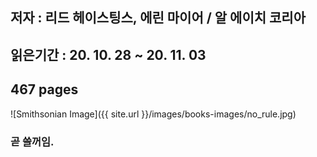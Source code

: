 ## 저자 : 리드 헤이스팅스, 에린 마이어 / 알 에이치 코리아

## 읽은기간 : 20. 10. 28 ~ 20. 11. 03

## 467 pages

![Smithsonian Image]({{ site.url }}/images/books-images/no_rule.jpg)

### 곧 쓸꺼임.